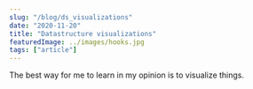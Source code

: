 ```yaml
---
slug: "/blog/ds_visualizations"
date: "2020-11-20"
title: "Datastructure visualizations"
featuredImage: ../images/hooks.jpg
tags: ["article"]
---
```


The best way for me to learn in my opinion is to visualize things. 